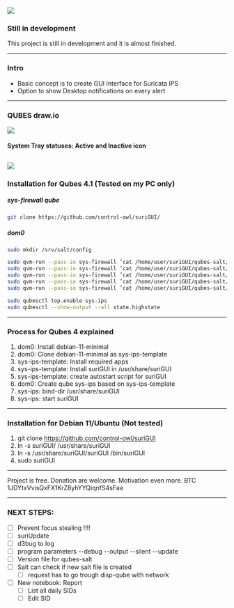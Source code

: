 ![](https://github.com/control-owl/suriGUI/blob/main/res/suriGUI.png)

### Still in development

This project is still in development and it is almost finished.

-------------

### Intro

- Basic concept is to create GUI Interface for Suricata IPS
- Option to show Desktop notifications on every alert

-------------

### QUBES draw.io

![](https://github.com/control-owl/suriGUI/blob/main/res/sys-ips.jpg)


#### System Tray statuses: Active and Inactive icon
![](https://github.com/control-owl/suriGUI/blob/main/res/status.png)
-------------

### Installation for Qubes 4.1 (Tested on my PC only)

##### sys-firewall qube
```sh
git clone https://github.com/control-owl/suriGUI/
```
##### dom0
```sh
sudo mkdir /srv/salt/config

sudo qvm-run --pass-io sys-firewall ’cat /home/user/suriGUI/qubes-salt/sys-ips.top’ | sudo tee /srv/salt/sys-ips.top
sudo qvm-run --pass-io sys-firewall ’cat /home/user/suriGUI/qubes-salt/config/sys-ips.sls’ | sudo tee /srv/salt/config/sys-ips.sls
sudo qvm-run --pass-io sys-firewall ’cat /home/user/suriGUI/qubes-salt/config/sys-ips-template.sls’ | sudo tee /srv/salt/config/sys-ips-template.sls
sudo qvm-run --pass-io sys-firewall ’cat /home/user/suriGUI/qubes-salt/config/sys-ips-template-config.sls’ | sudo tee /srv/salt/config/sys-ips-template-config.sls
sudo qvm-run --pass-io sys-firewall ’cat /home/user/suriGUI/qubes-salt/config/sys-ips-config.sls’ | sudo tee /srv/salt/config/sys-ips-config.sls

sudo qubesctl top.enable sys-ips
sudo qubesctl --show-output --all state.highstate
```

-------------

### Process for Qubes 4 explained

1. dom0: Install debian-11-minimal
2. dom0: Clone debian-11-minimal as sys-ips-template
3. sys-ips-template: Install required apps
4. sys-ips-template: Install suriGUI in /usr/share/suriGUI
5. sys-ips-template: create autostart script for suriGUI
6. dom0: Create qube sys-ips based on sys-ips-template
7. sys-ips: bind-dir /usr/share/suriGUI
8. sys-ips: start suriGUI

-------------

### Installation for Debian 11/Ubuntu (Not tested)

1. git clone https://github.com/control-owl/suriGUI
2. ln -s suriGUI/ /usr/share/suriGUI
2. ln -s /usr/share/suriGUI/suriGUI /bin/suriGUI
3. sudo suriGUI

-------------

Project is free.
Donation are welcome.
Motivation even more.
BTC 1JDYtxVvisQxFX1KrZ8yhYYQiqnfS4sFaa


-------------

### NEXT STEPS:

- [ ] Prevent focus stealing !!!!
- [ ] suriUpdate
- [ ] d3bug to log
- [ ] program parameters --debug --output --silent --update
- [ ] Version file for qubes-salt
- [ ] Salt can check if new salt file is created
  - [ ] request has to go trough disp-qube with network
- [ ] New notebook: Report
  - [ ] List all daily SIDs
  - [ ] Edit SID
